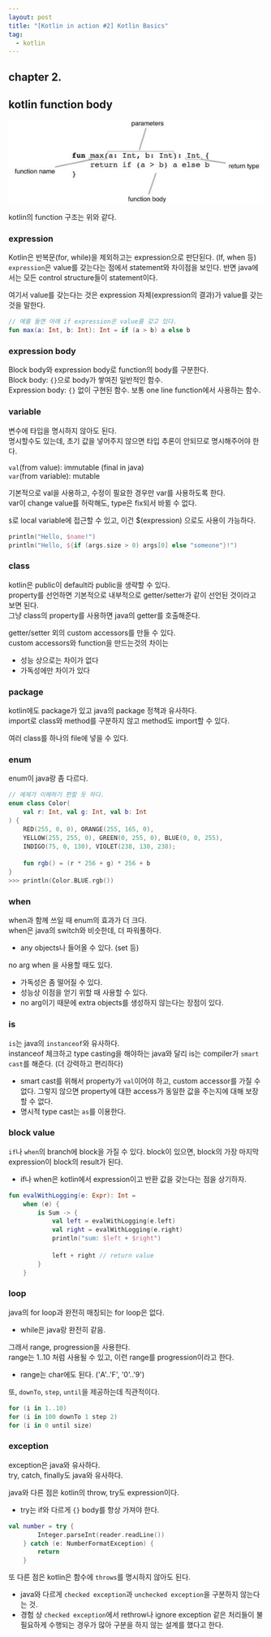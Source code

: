```yaml
---
layout: post
title: "[Kotlin in action #2] Kotlin Basics"
tag:
  - kotlin
---
```


## chapter 2.

## kotlin function body

![function-body](/images/post/kotlin_in_action/2_1.jpg)

kotlin의 function 구조는 위와 같다.  

### expression

Kotlin은 반복문(for, while)을 제외하고는 expression으로 판단된다. (If, when 등)
`expression`은 value를 갖는다는 점에서 statement와 차이점을 보인다.
반면 java에서는 모든 control structure들이 statement이다. 

여기서 value를 갖는다는 것은 expression 자체(expression의 결과)가 value를 갖는 것을 말한다.  
```kotlin
// 예를 들면 아래 if expression은 value를 갖고 있다.
fun max(a: Int, b: Int): Int = if (a > b) a else b
```

### expression body

Block body와 expression body로 function의 body를 구분한다.  
Block body: `{}`으로 body가 쌓여진 일반적인 함수.  
Expression body: `{}` 없이 구현된 함수. 보통 one line function에서 사용하는 함수.  

### variable

변수에 타입을 명시하지 않아도 된다.  
명시할수도 있는데, 초기 값을 넣어주지 않으면 타입 추론이 안되므로 명시해주어야 한다.  

`val`(from value): immutable (final in java)  
`var`(from variable): mutable

기본적으로 val을 사용하고, 수정이 필요한 경우만 var를 사용하도록 한다.  
var이 change value를 허락해도, type은 fix되서 바뀔 수 없다.  

`$`로 local variable에 접근할 수 있고, 이건 $(expression) 으로도 사용이 가능하다.
```kotlin
println("Hello, $name!")
println("Hello, ${if (args.size > 0) args[0] else "someone"}!")
```

### class

kotlin은 public이 default라 public을 생략할 수 있다.  
property를 선언하면 기본적으로 내부적으로 getter/setter가 같이 선언된 것이라고 보면 된다.  
그냥 class의 property를 사용하면 java의 getter를 호출해준다.  

getter/setter 외의 custom accessors를 만들 수 있다.  
custom accessors와 function을 만드는것의 차이는  
- 성능 상으로는 차이가 없다
- 가독성에만 차이가 있다

### package

kotlin에도 package가 있고 java의 package 정책과 유사하다.  
import로 class와 method를 구분하지 않고 method도 import할 수 있다.  

여러 class를 하나의 file에 넣을 수 있다.  

### enum

enum이 java랑 좀 다르다.
```kotlin
// 예제가 이해하기 편할 듯 하다.
enum class Color(
    val r: Int, val g: Int, val b: Int
) {
    RED(255, 0, 0), ORANGE(255, 165, 0),
    YELLOW(255, 255, 0), GREEN(0, 255, 0), BLUE(0, 0, 255),
    INDIGO(75, 0, 130), VIOLET(238, 130, 238);

    fun rgb() = (r * 256 + g) * 256 + b
}
>>> println(Color.BLUE.rgb())
```

### when

when과 함께 쓰일 때 enum의 효과가 더 크다.  
when은 java의 switch와 비슷한데, 더 파워풀하다.  
- any objects나 들어올 수 있다. (set 등)

no arg when 을 사용할 때도 있다.
- 가독성은 좀 떨어질 수 있다.
- 성능상 이점을 얻기 위할 때 사용할 수 있다.
- no arg이기 때문에 extra objects를 생성하지 않는다는 장점이 있다.

### is

`is`는 java의 `instanceof`와 유사하다.  
instanceof 체크하고 type casting을 해야하는 java와 달리 is는 compiler가 `smart cast`를 해준다. (더 강력하고 편리하다)  
- smart cast를 위해서 property가 `val`이어야 하고, custom accessor를 가질 수 없다. 그렇지 않으면 property에 대한 access가 동일한 값을 주는지에 대해 보장할 수 없다.
- 명시적 type cast는 `as`를 이용한다.

### block value

`if`나 `when`의 branch에 block을 가질 수 있다.
block이 있으면, block의 가장 마지막 expression이 block의 result가 된다.
- if나 when은 kotlin에서 expression이고 반환 값을 갖는다는 점을 상기하자.

```kotlin
fun evalWithLogging(e: Expr): Int =
    when (e) {
        is Sum -> {
            val left = evalWithLogging(e.left)
            val right = evalWithLogging(e.right)
            println("sum: $left + $right")

            left + right // return value
        }
    }
```

### loop

java의 for loop과 완전히 매칭되는 for loop은 없다.
- while은 java랑 완전히 같음.

그래서 range, progression을 사용한다.  
range는 1..10 처럼 사용될 수 있고, 이런 range를 progression이라고 한다.  
- range는 char에도 된다. ('A'..'F', '0'..'9')

또, `downTo`, `step`, `until`을 제공하는데 직관적이다.  
```kotlin
for (i in 1..10)
for (i in 100 downTo 1 step 2)
for (i in 0 until size)
```

### exception

exception은 java와 유사하다.  
try, catch, finally도 java와 유사하다.  

java와 다른 점은 kotlin의 throw, try도 expression이다.  
- try는 if와 다르게 `{}` body를 항상 가져야 한다.  
```kotlin
val number = try {
        Integer.parseInt(reader.readLine())
    } catch (e: NumberFormatException) {
        return
    }
```

또 다른 점은 kotlin은 함수에 `throws`를 명시하지 않아도 된다.
- java와 다르게  `checked exception`과 `unchecked exception`을 구분하지 않는다는 것.
- 경험 상 `checked exception`에서 rethrow나 ignore exception 같은 처리들이 불필요하게 수행되는 경우가 많아 구분을 하지 않는 설계를 했다고 한다.